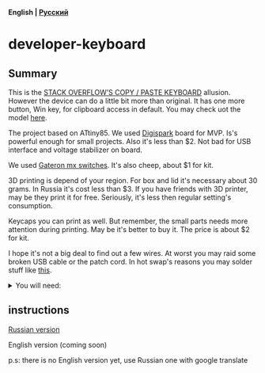 **English | [Русский](https://github.com/syrovezhko/developer-keyboard#developer-keyboard)**

# developer-keyboard

## Summary

This is the [STACK OVERFLOW’S COPY / PASTE KEYBOARD](https://www.theverge.com/2022/5/4/23035377/stack-overflow-drop-the-key-v2-copy-paste-keyboard) allusion. However the device can do a little bit more than original. It has one more button, Win key, for clipboard access in default. You may check uot the model [here](https://a360.co/3Iui5j1).

The project based on ATtiny85. 
We used [Digispark](https://www.aliexpress.com/item/2043055746.html) board for MVP. Is's powerful enough for small projects.
Also it's less than $2. Not bad for USB interface and voltage stabilizer on board.

We used [Gateron mx switches](https://www.aliexpress.com/item/32797603005.html). It's also cheep, about $1 for kit. 

3D printing is depend of your region. For box and lid it's necessary about 30 grams. In Russia it's cost less than $3. If you have friends with 3D printer, may be they print it for free. Seriously, it's less then regular setting's consumption.

Keycaps you can print as well. But remember, the small parts needs more attention during printing. May be it's better to buy it. The price is about $2 for kit.

I hope it's not a big deal to find out a few wires. At worst you may raid some broken USB cable or the patch cord. In hot swap's reasons you may solder stuff like [this](https://www.aliexpress.com/item/32908826691.html).

<details>
<summary>You will need:</summary>

1. [Digispark](https://www.aliexpress.com/item/2043055746.html) or equivalent
2. [Gateron mx switches](https://www.aliexpress.com/item/32797603005.html) (4 pieces) or equivalent
3. approximately 1.5 — 2 meters of signal wire
4. micro-USB data wire
5. soldering iron and staff
6. access to a 3D printer, otherwise look for 3D printing services nearby
7. [keycaps](https://www.aliexpress.com/item/1005002548978701.html?spm=a2g0o.productlist.0.0.6b084839eLJFx6&algo_pvid=0bd41286-0e27-4708-9aeb-dff3b63414eb&algo_exp_id=0bd41286-0e27-4708-9aeb-dff3b63414eb-18&pdp_ext_f=%7B%22sku_id%22%3A%2212000021095622716%22%7D&pdp_npi=2%40dis%21SCR%21%21199.09%21%21%21%21%21%40210318b916548633743403176eefc4%2112000021095622716%21sea) (4 pieces) maybe but I've printed
8. Arduino Uno
9. and of course, the PC
</details>

## instructions

[Russian version](https://github.com/syrovezhko/developer-keyboard/tree/software-ru)

English version (coming soon)

p.s: there is no English version yet, use Russian one with google translate